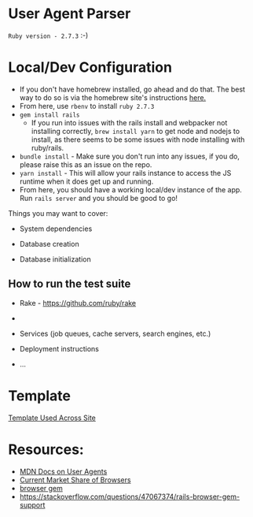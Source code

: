 # User Agent Parser

`Ruby version - 2.7.3` :-) 



# Local/Dev Configuration
* If you don't have homebrew installed, go ahead and do that. The best way to do so is via the homebrew site's instructions [here.](https://brew.sh/)
* From here, use `rbenv` to install `ruby 2.7.3`
* `gem install rails`
  * If you run into issues with the rails install and webpacker not installing correctly, `brew install yarn` to get node and nodejs to install, as there seems to be some issues with node installing with ruby/rails.
* `bundle install` - Make sure you don't run into any issues, if you do, please raise this as an issue on the repo.
* `yarn install` - This will allow your rails instance to access the JS runtime when it does get up and running.
* From here, you should have a working local/dev instance of the app. Run `rails server` and you should be good to go!


Things you may want to cover:

* System dependencies

* Database creation

* Database initialization

## How to run the test suite

* Rake - https://github.com/ruby/rake
* 

* Services (job queues, cache servers, search engines, etc.)

* Deployment instructions

* ...



# Template

[Template Used Across Site](https://www.w3schools.com/w3css/tryit.asp?filename=tryw3css_templates_start_page&stacked=h)


# Resources:

* [MDN Docs on User Agents](https://developer.mozilla.org/en-US/docs/Web/HTTP/Headers/User-Agent)
* [Current Market Share of Browsers](https://www.statista.com/statistics/272697/market-share-desktop-internet-browser-usa/#:~:text=The%20most%20popular%20current%20browsers,Mozilla%20Firefox%20and%20Apple's%20Safari.)
* [browser gem](https://github.com/fnando/browser/blob/main/README.md)
* https://stackoverflow.com/questions/47067374/rails-browser-gem-support
